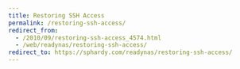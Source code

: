 ```yaml
---
title: Restoring SSH Access
permalink: /restoring-ssh-access/
redirect_from:
  - /2010/09/restoring-ssh-access_4574.html
  - /web/readynas/restoring-ssh-access/
redirect_to: https://sphardy.com/readynas/restoring-ssh-access/
---
```

